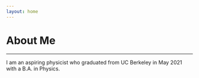 ```yaml
---
layout: home
---
```


# About Me
------------
I am an aspiring physicist who graduated from UC Berkeley in May 2021 with a B.A. in Physics.
